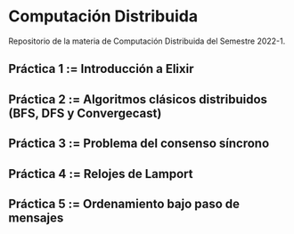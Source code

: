 # Computación Distribuida
Repositorio de la materia de Computación Distribuida del Semestre 2022-1.

## Práctica 1 := Introducción a Elixir

## Práctica 2 := Algoritmos clásicos distribuidos (BFS, DFS y Convergecast)

## Práctica 3 := Problema del consenso síncrono

## Práctica 4 := Relojes de Lamport

## Práctica 5 := Ordenamiento bajo paso de mensajes
